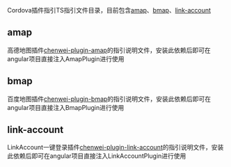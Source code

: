 Cordova插件指引TS指引文件目录，目前包含[amap](https://github.com/chenwei116057/chenwei-plugin-amap)、[bmap](https://github.com/chenwei116057/chenwei-plugin-bmap)、[link-account](https://github.com/chenwei116057/chenwei-plugin-link-account)
 ## amap
  高德地图插件[chenwei-plugin-amap](https://github.com/chenwei116057/chenwei-plugin-amap)的指引说明文件，安装此依赖后即可在angular项目直接注入AmapPlugin进行使用
 ## bmap
  百度地图插件[chenwei-plugin-bmap](https://github.com/chenwei116057/chenwei-plugin-bmap)的指引说明文件，安装此依赖后即可在angular项目直接注入BmapPlugin进行使用
 ## link-account
 LinkAccount一键登录插件[chenwei-plugin-link-account](https://github.com/chenwei116057/chenwei-plugin-link-account)的指引说明文件，安装此依赖后即可在angular项目直接注入LinkAccountPlugin进行使用
